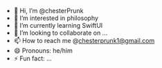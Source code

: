 - 👋 Hi, I’m @chesterPrunk
- 👀 I’m interested in philosophy
- 🌱 I’m currently learning SwiftUI
- 💞️ I’m looking to collaborate on ...
- 📫 How to reach me @chesterprunk1@gmail.com
- 😄 Pronouns: he/him
- ⚡ Fun fact: ...

<!---
chesterPrunk/chesterPrunk is a ✨ special ✨ repository because its `README.md` (this file) appears on your GitHub profile.
You can click the Preview link to take a look at your changes.
--->

